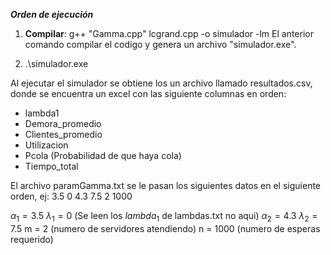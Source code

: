 ***Orden de ejecución***
1) **Compilar**:  g++ "Gamma.cpp" lcgrand.cpp -o simulador -lm
El anterior comando compilar el codigo y genera un archivo "simulador.exe".

2) .\simulador.exe

Al ejecutar el simulador se obtiene los un archivo llamado resultados.csv, donde se encuentra un excel con las siguiente columnas en orden:

- lambda1
- Demora_promedio
- Clientes_promedio
- Utilizacion
- Pcola (Probabilidad de que haya cola)
- Tiempo_total

El archivo paramGamma.txt se le pasan los siguientes datos en el siguiente orden, ej:
3.5 0 4.3 7.5 2 1000

$\alpha_1 = 3.5$
$\lambda_1 = 0$ (Se leen los $lambda_1$ de lambdas.txt no aqui)
$\alpha_2 = 4.3$
$\lambda_2 = 7.5$
m = 2 (numero de servidores atendiendo)
n = 1000 (numero de esperas requerido)
